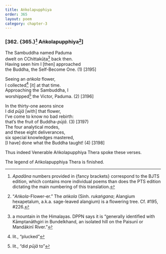 ```yaml
---
title: Aṅkolapupphiya
order: 365
layout: poem
category: chapter-3
---
```


### \[362. {365.}[^1] Aṅkolapupphiya[^2]\]

The Sambuddha named Paduma  
dwelt on <span class="diacritics" data-state="on">C</span><span class="no-diacritics" data-state="off">Ch</span>ittakūṭa[^3] back then.  
Having seen him I \[then\] approached  
the Buddha, the Self-Become One. (1) \[3195\]

Seeing an *aṅkola* flower,  
I collected[^4] \[it\] at that time.  
Approaching the Sambuddha, I  
worshipped[^5] the Victor, Paduma. (2) \[3196\]

In the thirty-one aeons since  
I did *pūjā* \[with\] that flower,  
I’ve come to know no bad rebirth:  
that’s the fruit of Buddha-*pūjā*. (3) \[3197)  
The four analytical modes,  
and these eight deliverances,  
six special knowledges mastered,  
\[I have\] done what the Buddha taught! (4) \[3198\]

Thus indeed Venerable Aṅkolapupphiya Thera spoke these verses.

The legend of Aṅkolapupphiya Thera is finished.

[^1]: *Apadāna* numbers provided in {fancy brackets} correspond to the BJTS edition, which contains more individual poems than does the PTS edition dictating the main numbering of this translation.

[^2]: “*Aṅkola*-Flower-er.” The *aṅkola* (Sinh. *rukaṅgana*; Alangium hexapetalum, a.k.a. sage-leaved alangium) is a flowering tree. Cf. \#195, \#226.

[^3]: a mountain in the Himalayas. DPPN says it is “generally identified with Kāmptanāthgiri in Bundelkhand, an isolated hill on the Paisunī or Mandākinī River.”

[^4]: lit., “plucked”

[^5]: lit., “did *pūjā* to”
